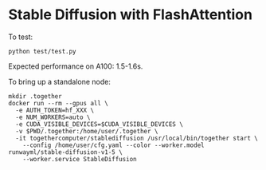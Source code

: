 # Stable Diffusion with FlashAttention

To test:
```
python test/test.py
```

Expected performance on A100: 1.5-1.6s.


To bring up a standalone node:
```
mkdir .together
docker run --rm --gpus all \
  -e AUTH_TOKEN=hf_XXX \
  -e NUM_WORKERS=auto \
  -e CUDA_VISIBLE_DEVICES=$CUDA_VISIBLE_DEVICES \
  -v $PWD/.together:/home/user/.together \
  -it togethercomputer/stablediffusion /usr/local/bin/together start \
    --config /home/user/cfg.yaml --color --worker.model runwayml/stable-diffusion-v1-5 \
    --worker.service StableDiffusion
```
